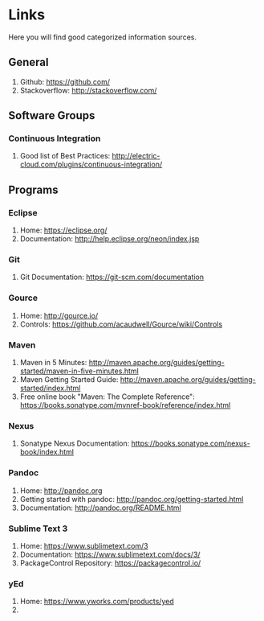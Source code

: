 # Links
Here you will find good categorized information sources.

## General
1. Github: https://github.com/
2. Stackoverflow: http://stackoverflow.com/


## Software Groups
### Continuous Integration
1. Good list of Best Practices: http://electric-cloud.com/plugins/continuous-integration/


## Programs
### Eclipse
1. Home: https://eclipse.org/
2. Documentation: http://help.eclipse.org/neon/index.jsp 

### Git
1. Git Documentation: https://git-scm.com/documentation

### Gource
1. Home: http://gource.io/
2. Controls: https://github.com/acaudwell/Gource/wiki/Controls

### Maven
1. Maven in 5 Minutes: http://maven.apache.org/guides/getting-started/maven-in-five-minutes.html
2. Maven Getting Started Guide: http://maven.apache.org/guides/getting-started/index.html
3. Free online book "Maven: The Complete Reference": https://books.sonatype.com/mvnref-book/reference/index.html

### Nexus
1. Sonatype Nexus Documentation: https://books.sonatype.com/nexus-book/index.html

### Pandoc
1. Home: http://pandoc.org
2. Getting started with pandoc: http://pandoc.org/getting-started.html
3. Documentation: http://pandoc.org/README.html

### Sublime Text 3
1. Home: https://www.sublimetext.com/3
2. Documentation: https://www.sublimetext.com/docs/3/
3. PackageControl Repository: https://packagecontrol.io/

### yEd
1. Home: https://www.yworks.com/products/yed
2. 

